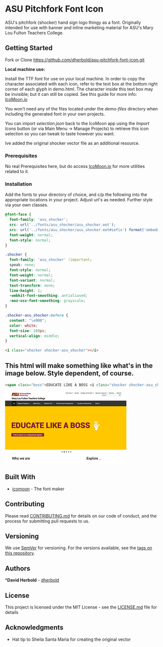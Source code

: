 # ASU Pitchfork Font Icon

ASU's pitchfork (shocker) hand sign logo thingy as a font. Originally intended for use with banner and inline marketing material for ASU's Mary Lou Fulton Teachers College. 

## Getting Started

Fork or Clone https://github.com/dherbold/asu-pitchfork-font-icon.git

**Local machine use:** 

Install the TTF font for use on your local machine. In order to copy the character associated with each icon, refer to the text box at the bottom right corner of each glyph in demo.html. The character inside this text box may be invisible; but it can still be copied. See this guide for more info: [IcoMoon.io](https://icomoon.io/#docs/local-fonts)

You won't need any of the files located under the *demo-files* directory when including the generated font in your own projects.

You can import *selection.json* back to the IcoMoon app using the *Import Icons* button (or via Main Menu → Manage Projects) to retrieve this icon selection so you can tweak to taste however you want.

Ive added the original shocker vector file as an additional resource. 


### Prerequisites

No real Prerequisites here, but do access [IcoMoon.io](https://icomoon.io/) for more utilities related to it. 


### Installation

Add the fonts to your directory of choice, and c/p the following into the appropriate locations in your project. Adjust url's as needed. Further style via your own classes. 

```css
@font-face {
  font-family: 'asu_shocker';
  src: url('../fonts/asu_shocker/asu_shocker.eot');
  src: url('../fonts/asu_shocker/asu_shocker.eot#iefix') format('embedded-opentype'), url('../fonts/asu_shocker/asu_shocker.ttf') format('truetype'), url('../fonts/asu_shocker/asu_shocker.woff') format('woff'), url('../fonts/asu_shocker/asu_shocker.svg#asu_shocker') format('svg');
  font-weight: normal;
  font-style: normal;
}
```
```css
.shocker {
  font-family: 'asu_shocker' !important;
  speak: none;
  font-style: normal;
  font-weight: normal;
  font-variant: normal;
  text-transform: none;
  line-height: 1;
  -webkit-font-smoothing: antialiased;
  -moz-osx-font-smoothing: grayscale;
}
```
```css
.shocker-asu_shocker:before {
  content: "\e900";
  color: white;
  font-size: 100px;
  vertical-align: middle;
}
```
```html
<i class="shocker shocker-asu_shocker"></i>
```

## This html will make something like what's in the image below. Style dependent, of course. 
```html
<span class="boss">EDUCATE LIKE A BOSS <i class="shocker shocker-asu_shocker"></i></span>
```

![icon use in header](https://github.com/dherbold/asu-pitchfork-font-icon/blob/master/screenshot.gif "Shocker, man.")

## Built With

* [icomoon](https://icomoon.io/) - The font maker

## Contributing

Please read [CONTRIBUTING.md](https://gist.github.com/PurpleBooth/b24679402957c63ec426) for details on our code of conduct, and the process for submitting pull requests to us.

## Versioning

We use [SemVer](http://semver.org/) for versioning. For the versions available, see the [tags on this repository](https://github.com/your/project/tags). 

## Authors

***David Herbold** - [dherbold](https://github.com/dherbold)

## License

This project is licensed under the MIT License - see the [LICENSE.md](LICENSE.md) file for details

## Acknowledgments

* Hat tip to Sheila Santa Maria for creating the original vector
